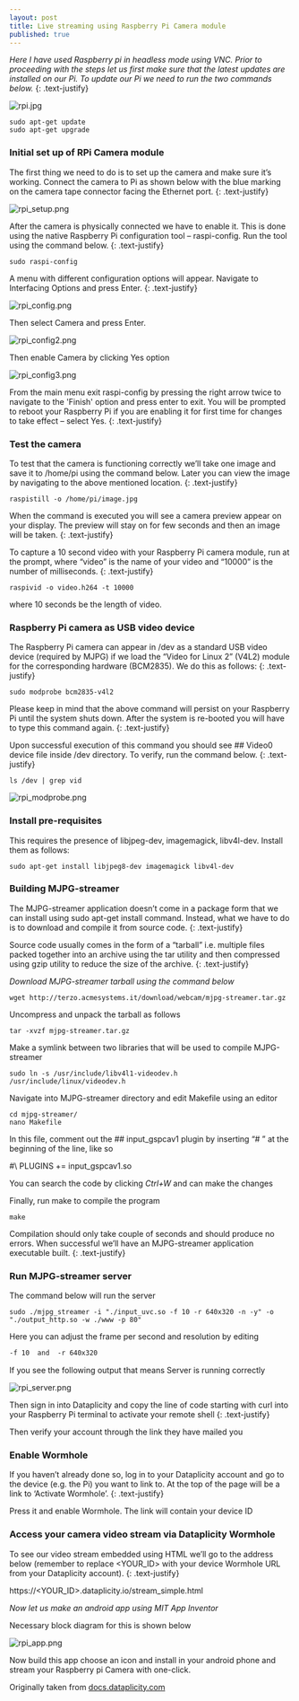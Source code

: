 ```yaml
---
layout: post
title: Live streaming using Raspberry Pi Camera module
published: true
---
```

_Here I have used Raspberry pi in headless mode using VNC. Prior to proceeding with the steps let us first make sure that the latest updates are installed on our Pi. To update our Pi we need to run the two commands below._
{: .text-justify}

![rpi.jpg](https://lh4.googleusercontent.com/S75UVSuC51CxpK7z5jWCTiJXbSZpn8x2IE38sXVxEV3Qsu4a6pHIlRr4tfI7t06p230=w2400)
<!--more-->

```shell
sudo apt-get update
sudo apt-get upgrade
```

### Initial set up of RPi Camera module

The first thing we need to do is to set up the camera and make sure it’s working. Connect the camera to Pi as shown below with the blue marking on the camera tape connector facing the Ethernet port.
{: .text-justify}


![rpi_setup.png](https://lh4.googleusercontent.com/uubayR44k047HYb1ZsjmKA_Xx-dduz8G8L1us0FqaEKX1AEx8kspouJ2TVg3AHx2-S8=w2400)


After the camera is physically connected we have to enable it. This is done using the native Raspberry Pi configuration tool – raspi-config. Run the tool using the command below.
{: .text-justify}

```shell
sudo raspi-config
```

A menu with different configuration options will appear. Navigate to Interfacing Options and press Enter.
{: .text-justify}


![rpi_config.png](https://lh4.googleusercontent.com/V08xzNbbJhIxB47Rb-h6Ju4PiGIuZOEN6dnlasanDhNyvyXazOquHcuzVAd2nUAiMeQ=w2400)


Then select Camera and press Enter.


![rpi_config2.png](https://lh4.googleusercontent.com/o0Q2unLugQy2OJvV8P30hUy31wo5XKniYWSUc4mCtaRWIKnvt-ZtFakSuwlXmtP0mek=w2400)


Then enable Camera by clicking Yes option


![rpi_config3.png](https://lh3.googleusercontent.com/6m21sz-Lo3gTgpw3GyZfDTuExCOW80EV3HvNOeP59VGSOouc6vUEkGdt4cPfNU85hvE=w2400)


From the main menu exit raspi-config by pressing the right arrow twice to navigate to the 'Finish' option and press enter to exit. You will be prompted to reboot your Raspberry Pi if you are enabling it for first time for changes to take effect – select Yes.
{: .text-justify}

### Test the camera

To test that the camera is functioning correctly we’ll take one image and save it to /home/pi using the command below. Later you can view the image by navigating to the above mentioned location.
{: .text-justify}
  
```shell
raspistill -o /home/pi/image.jpg
```

When the command is executed you will see a camera preview appear on your display. The preview will stay on for few seconds and then an image will be taken.
{: .text-justify}

To capture a 10 second video with your Raspberry Pi camera module, run at the prompt, where “video” is the name of your video and “10000” is the number of milliseconds.
{: .text-justify}

```shell
raspivid -o video.h264 -t 10000
```

where 10 seconds be the length of video.

### Raspberry Pi camera as USB video device

The Raspberry Pi camera can appear in /dev as a standard USB video device (required by MJPG) if we load the “Video for Linux 2” (V4L2) module for the corresponding hardware (BCM2835). We do this as follows:
{: .text-justify}

```shell
sudo modprobe bcm2835-v4l2
```

Please keep in mind that the above command will persist on your Raspberry Pi until the system shuts down. After the system is re-booted you will have to type this command again.
{: .text-justify}

Upon successful execution of this command you should see ## Video0 device file inside /dev directory. To verify, run the command below.
{: .text-justify}

```shell
ls /dev | grep vid
```


![rpi_modprobe.png](https://lh6.googleusercontent.com/squIeGaQCc3Cq008RyQ9HLQfsbiYD2-9B-aFyFPvlETH006A6GBETttlS0BlNghm3K4=w2400)


### Install pre-requisites

This requires the presence of libjpeg-dev, imagemagick, libv4l-dev. Install them as follows:

```shell
sudo apt-get install libjpeg8-dev imagemagick libv4l-dev
```
 
### Building MJPG-streamer

The MJPG-streamer application doesn’t come in a package form that we can install using sudo apt-get install command. Instead, what we have to do is to download and compile it from source code.
{: .text-justify}

Source code usually comes in the form of a “tarball” i.e. multiple files packed together into an archive using the tar utility and then compressed using gzip utility to reduce the size of the archive.
{: .text-justify}

_Download MJPG-streamer tarball using the command below_

```shell
wget http://terzo.acmesystems.it/download/webcam/mjpg-streamer.tar.gz
```

Uncompress and unpack the tarball as follows

```shell
tar -xvzf mjpg-streamer.tar.gz
```

Make a symlink between two libraries that will be used to compile MJPG-streamer

```shell
sudo ln -s /usr/include/libv4l1-videodev.h /usr/include/linux/videodev.h
```

Navigate into MJPG-streamer directory and edit Makefile using an editor

```shell
cd mjpg-streamer/
nano Makefile
```

In this file, comment out the ## input_gspcav1 plugin by inserting “# ” at the beginning of the line, like so

\#\ PLUGINS += input_gspcav1.so

You can search the code by clicking _Ctrl+W_ and can make the changes

Finally, run make to compile the program

```shell
make
```

Compilation should only take couple of seconds and should produce no errors. When successful we’ll have an MJPG-streamer application executable built.
{: .text-justify}

 

### Run MJPG-streamer server

The command below will run the server

```shell
sudo ./mjpg_streamer -i "./input_uvc.so -f 10 -r 640x320 -n -y" -o "./output_http.so -w ./www -p 80"
```

Here you can adjust the frame per second and resolution by editing

```html
-f 10  and  -r 640x320
```

If you see the following output that means Server is running correctly


![rpi_server.png](https://lh6.googleusercontent.com/y_lrekC_0m9mN1wyOaIyAEC7NmjmF3778POqBJqtNQUdxgQDL3agcEjLpiUOwQCN89s=w2400)


Then sign in into Dataplicity and copy the line of code starting with curl into your Raspberry Pi terminal to activate your remote shell
{: .text-justify}

Then verify your account through the link they have mailed you

### Enable Wormhole

If you haven’t already done so, log in to your Dataplicity account and go to the device (e.g. the Pi) you want to link to. At the top of the page will be a link to ‘Activate Wormhole’.
{: .text-justify}

Press it and enable Wormhole. The link will contain your device ID

### Access your camera video stream via Dataplicity Wormhole

To see our video stream embedded using HTML we’ll go to the address below (remember to replace <YOUR_ID> with your device Wormhole URL from your Dataplicity account).
{: .text-justify}

https://\<YOUR_ID>\.dataplicity.io/stream_simple.html

_Now let us make an android app using MIT App Inventor_

Necessary block diagram for this is shown below


![rpi_app.png](https://lh6.googleusercontent.com/jSd8Q4ovoZUh0SQiJ1iq8zBwlvYZCC7Ch13lYLOWHHxNcHeNoRj08v6kMBhIKIjbzao=w2400)


Now build this app choose an icon and install in your android phone and stream your Raspberry pi Camera with one-click.

Originally taken from  [docs.dataplicity.com](docs.dataplicity.com)
